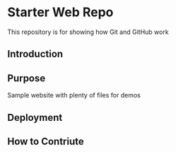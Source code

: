 # Starter Web Repo

This repository is for showing how Git and GitHub work

## Introduction

## Purpose

Sample website with plenty of files for demos

## Deployment

## How to Contriute